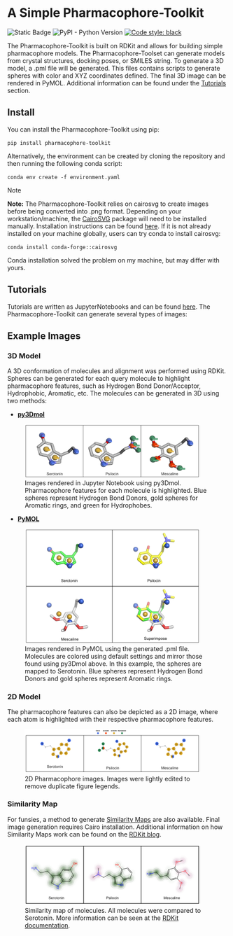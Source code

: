# A Simple Pharmacophore-Toolkit

![Static Badge](https://img.shields.io/badge/Pharmacophore--Toolkit-v0.0.5-blue)
![PyPI - Python Version](https://img.shields.io/pypi/pyversions/py50?style=flat&logo=python&logoColor=white)
[![Code style: black](https://img.shields.io/badge/code%20style-black-000000.svg)](https://github.com/psf/black)

The Pharmacophore-Toolkit is built on RDKit and allows for building simple pharmacophore models. The
Pharmacophore-Toolset can generate models from crystal structures, docking poses, or SMILES string. To generate a 3D
model, a .pml file will be generated. This files contains scripts to generate spheres with color and XYZ coordinates
defined. The final 3D image can be rendered in PyMOL. Additional information can be found under the
[Tutorials](tutorials/) section.

## Install

You can install the Pharmacophore-Toolkit using pip:

```
pip install pharmacophore-toolkit
```

Alternatively, the environment can be created by cloning the repository and then running the following conda script:

```
conda env create -f environment.yaml
```

> [!NOTE]
> **Note:** The Pharmacophore-Toolkit relies on cairosvg to create images before being converted into .png format.
> Depending on your
> workstation/machine, the [CairoSVG](https://github.com/Kozea/CairoSVG) package will need to be installed manually.
> Installation instructions can be found [here](https://cairosvg.org). If it is not already installed on your machine
> globally,
> users can try conda to install cairosvg:

```
conda install conda-forge::cairosvg
```

Conda installation solved the problem on my machine, but may differ with yours.

## Tutorials

Tutorials are written as JupyterNotebooks and can be found [here](tutorials/). The Pharmacophore-Toolkit can generate 
several types of images:

## Example Images

### 3D Model

A 3D conformation of molecules and alignment was performed using RDKit. Spheres can be generated for each query
molecule to highlight pharmacophore features, such as Hydrogen Bond Donor/Acceptor, Hydrophobic, Aromatic, etc. The
molecules can be generated in 3D using two methods:

- **[py3Dmol](https://github.com/3dmol/3Dmol.js)**

<figure>
    <img src="img/3d_example_py3dmol.png" width="400">
    <figcaption>
    Images rendered in Jupyter Notebook using py3Dmol. Pharmacophore features for each molecule is highlighted. Blue 
    spheres represent Hydrogen Bond Donors, gold spheres for Aromatic rings, and green for Hydrophobes. 
    </figcaption>
</figure>

- **[PyMOL](https://pymol.org)**

<figure>
    <img src="img/3d_example_pymol.png" width="400">
    <figcaption>
    Images rendered in PyMOL using the generated .pml file. Molecules are colored using default settings and mirror 
    those found using py3Dmol above. In this example, the spheres are mapped to Serotonin. Blue spheres represent 
    Hydrogen Bond Donors and gold spheres represent Aromatic rings.  
    </figcaption>
</figure>

### 2D Model

The pharmacophore features can also be depicted as a 2D image, where each atom is highlighted with their respective
pharmacophore features.

<figure>
    <img src="img/2d_pharmacophore.png" width="400">
    <figcaption>
    2D Pharmacophore images. Images were lightly edited to remove duplicate figure legends. 
    </figcaption>
</figure>

### Similarity Map

For funsies, a method to generate [Similarity Maps](https://jcheminf.biomedcentral.com/articles/10.1186/1758-2946-5-43)
are also available. Final image generation requires Cairo installation. Additional information on how Similarity Maps
work can be found on
the [RDKit blog](https://greglandrum.github.io/rdkit-blog/posts/2020-01-03-similarity-maps-with-new-drawing-code.html).

<figure>
    <img src="img/similarity_exmaple.png" width="400">
    <figcaption>
    Similarity map of molecules. All molecules were compared to Serotonin. More information can be seen
    at the <a href="https://www.rdkit.org/docs/source/rdkit.Chem.Draw.SimilarityMaps.html">RDKit documentation</a>.
    </figcaption>
</figure>